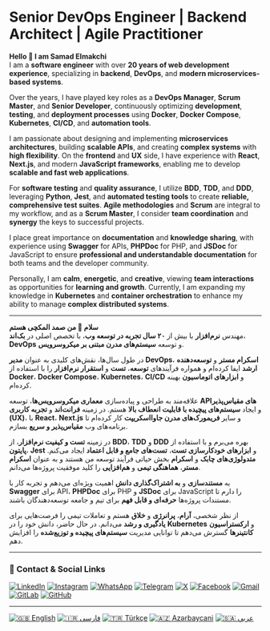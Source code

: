 # Senior DevOps Engineer | Backend Architect | Agile Practitioner

**Hello 👋 I am Samad Elmakchi**  
I am a **software engineer** with over **20 years of web development experience**, specializing in **backend**, **DevOps**, and **modern microservices-based systems**.  

Over the years, I have played key roles as a **DevOps Manager**, **Scrum Master**, and **Senior Developer**, continuously optimizing **development**, **testing**, and **deployment processes** using **Docker**, **Docker Compose**, **Kubernetes**, **CI/CD**, and **automation tools**.  

I am passionate about designing and implementing **microservices architectures**, building **scalable APIs**, and creating **complex systems** with **high flexibility**. On the **frontend** and **UX** side, I have experience with **React**, **Next.js**, and modern **JavaScript frameworks**, enabling me to develop **scalable and fast web applications**.  

For **software testing** and **quality assurance**, I utilize **BDD**, **TDD**, and **DDD**, leveraging **Python**, **Jest**, and **automated testing tools** to create **reliable, comprehensive test suites**. **Agile methodologies** and **Scrum** are integral to my workflow, and as a **Scrum Master**, I consider **team coordination** and **synergy** the keys to successful projects.  

I place great importance on **documentation** and **knowledge sharing**, with experience using **Swagger** for APIs, **PHPDoc** for PHP, and **JSDoc** for JavaScript to ensure **professional and understandable documentation** for both teams and the developer community.  

Personally, I am **calm**, **energetic**, and **creative**, viewing **team interactions** as opportunities for **learning and growth**. Currently, I am expanding my knowledge in **Kubernetes** and **container orchestration** to enhance my ability to manage **complex distributed systems**.  

---

**سلام 👋 من صمد المکچی هستم**  
مهندس **نرم‌افزار** با بیش از **۲۰ سال تجربه در توسعه وب**، با تخصص اصلی در **بک‌اند**، **DevOps** و توسعه **سیستم‌های مدرن مبتنی بر میکروسرویس**.  

در طول سال‌ها، نقش‌های کلیدی به عنوان **مدیر DevOps**، **اسکرام مستر** و **توسعه‌دهنده ارشد** ایفا کرده‌ام و همواره فرآیندهای **توسعه**، **تست** و **استقرار نرم‌افزار** را با استفاده از **Docker**، **Docker Compose**، **Kubernetes**، **CI/CD** و **ابزارهای اتوماسیون** بهینه کرده‌ام.  

علاقه‌مند به طراحی و پیاده‌سازی **معماری میکروسرویس‌ها**، توسعه **APIهای مقیاس‌پذیر** و ایجاد **سیستم‌های پیچیده با قابلیت انعطاف بالا** هستم. در زمینه **فرانت‌اند** و **تجربه کاربری (UX)**، با **React**، **Next.js** و سایر **فریمورک‌های مدرن جاوااسکریپت** کار کرده‌ام تا برنامه‌های وب **مقیاس‌پذیر و سریع** بسازم.  

در زمینه **تست و کیفیت نرم‌افزار**، از **BDD**، **TDD** و **DDD** بهره می‌برم و با استفاده از **پایتون**، **Jest** و **ابزارهای خودکارسازی تست**، **تست‌های جامع و قابل اعتماد** ایجاد می‌کنم. **متدولوژی‌های چابک** و **اسکرام** بخش حیاتی فرآیند توسعه من هستند و به عنوان **اسکرام مستر**، **هماهنگی تیمی** و **هم‌افزایی** را کلید موفقیت پروژه‌ها می‌دانم.  

به **مستندسازی** و **به اشتراک‌گذاری دانش** اهمیت ویژه‌ای می‌دهم و تجربه کار با **Swagger** برای API، **PHPDoc** برای PHP و **JSDoc** برای JavaScript را دارم تا مستندات پروژه‌ها **حرفه‌ای و قابل فهم** برای تیم و جامعه توسعه‌دهندگان باشند.  

از نظر شخصی، **آرام**، **پرانرژی** و **خلاق** هستم و تعاملات تیمی را فرصت‌هایی برای **یادگیری و رشد** می‌دانم. در حال حاضر، دانش خود را در **Kubernetes** و **ارکستراسیون کانتینرها** گسترش می‌دهم تا توانایی مدیریت **سیستم‌های پیچیده و توزیع‌شده** را افزایش دهم.

---

### 📡 Contact & Social Links

[![LinkedIn](https://img.shields.io/badge/-LinkedIn-0077B5?logo=linkedin&logoColor=white)](https://www.linkedin.com/in/samad-elmakchi)
[![Instagram](https://img.shields.io/badge/-Instagram-E4405F?logo=instagram&logoColor=white)](https://www.instagram.com/samad.elmakchi)
[![WhatsApp](https://img.shields.io/badge/-WhatsApp-25D366?logo=whatsapp&logoColor=white)](https://wa.me/989141189645)
[![Telegram](https://img.shields.io/badge/-Telegram-0088cc?logo=telegram&logoColor=white)](https://t.me/samadelmakchi)
[![X](https://img.shields.io/badge/-X-1DA1F2?logo=x&logoColor=white)](https://x.com/elmakchi)
[![Facebook](https://img.shields.io/badge/-Facebook-1877F2?logo=facebook&logoColor=white)](https://facebook.com/samad.elmakchi)
[![Gmail](https://img.shields.io/badge/-Gmail-D14836?logo=gmail&logoColor=white)](mailto:samad.elmakchi@gmail.com)
[![GitLab](https://img.shields.io/badge/-GitLab-FCA121?logo=gitlab&logoColor=white)](https://gitlab.com/samadelmakchi)
[![GitHub](https://img.shields.io/badge/-GitHub-181717?logo=github&logoColor=white)](https://github.com/samadelmakchi)

---

[![🇬🇧 English](https://img.shields.io/badge/lang-English-blue)](https://samadelmakchi.github.io/index.html)
[![🇮🇷 فارسی](https://img.shields.io/badge/lang-Farsi-green)](https://samadelmakchi.github.io/index-fa.html)
[![🇹🇷 Türkçe](https://img.shields.io/badge/lang-Turkish-red)](https://samadelmakchi.github.io/index-tr.html)
[![🇦🇿 Azərbaycani](https://img.shields.io/badge/lang-Azeri-lightblue)](https://samadelmakchi.github.io/index-az.html)
[![🇸🇦 عربي](https://img.shields.io/badge/lang-Arabic-yellow)](https://samadelmakchi.github.io/index-ar.html)
